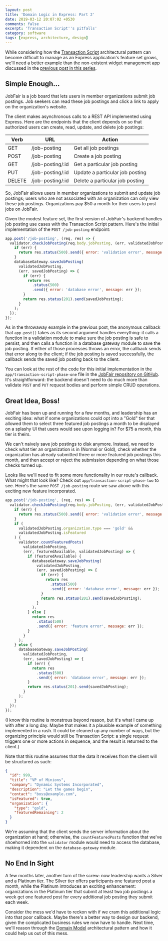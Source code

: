 ```yaml
---
layout: post
title: 'Domain Logic in Express: Part 2'
date: 2019-03-12 20:07:02 +0530
comments: false
excerpt: 'Transaction Script''s pitfalls'
category: software
tags: [express, architecture, design]
---
```


While considering how the [Transaction Script](https://martinfowler.com/eaaCatalog/transactionScript.html)
architectural pattern can become difficult to manage as an Express application's feature set grows,
we'll need a better example than the non-existent widget management app discussed in
the [previous post in this series](https://www.andykuny.com/software/2019/03/04/transaction-script-one.html).

## Simple Enough...

JobFair is a job board that lets users in member organizations submit job postings.
Job seekers can read these job postings and click a link to apply on the organization's website.

The client makes asynchronous calls to a REST API
implemented using Express. Here are the endpoints that the client
depends on so that authorized users can create, read, update, and
delete job postings:

| Verb   | URL              | Action                          |
| ------ | ---------------- | ------------------------------- |
| GET    | /job-posting     | Get all job postings            |
| POST   | /job-posting     | Create a job posting            |
| GET    | /job-posting/:id | Get a particular job posting    |
| PUT    | /job-posting/:id | Update a particular job posting |
| DELETE | /job-posting/:id | Delete a particular job posting |

So, JobFair allows users in member organizations
to submit and update job postings; users who are not associated with
an organization can only view these job postings. Organizations pay
$50 a month for their users to post jobs on JobFair.

Given the modest feature set, the first version of JobFair's backend
handles job posting use cases with the Transaction Script pattern.
Here's the initial implementation of the `POST /job-posting` endpoint:

```javascript
app.post('/job-posting', (req, res) => {
  validator.checkJobPosting(req.body.jobPosting, (err, validatedJobPosting) => {
    if (err) {
      return res.status(500).send({ error: 'validation error', message: err });
    }
    databaseGateway.saveJobPosting(
      validatedJobPosting,
      (err, savedJobPosting) => {
        if (err) {
          return res
            .status(500)
            .send({ error: 'database error', message: err });
        }
        return res.status(201).send(savedJobPosting);
      }
    );
  });
});
```

As in the throwaway example in the previous post, the anonymous callback that
`app.post()` takes as its second argument handles everything: it calls a function in a
validation module to make sure the job posting is safe to persist, and then
calls a function in a database gateway module to save the job posting. If either of those
processes throws an error, the callback sends that error along to the client;
if the job posting is saved successfully, the callback sends the saved
job posting back to the client.

You can look at the rest of the code for this initial implementation in the
`app/transaction-script-phase-one` file in the
[JobFair repository on GitHub](https://github.com/akuny/express-domain-logic).
It's straightforward: the backend doesn't need to do much more than
validate `POST` and `PUT` request bodies and perform simple CRUD operations.

## Great Idea, Boss!

JobFair has been up and running for a few months, and leadership has
an exciting idea: what if some organizations could opt into a "Gold"
tier that allowed them to select three featured job postings a month to be
displayed on a splashy UI that users would see upon logging in? For
$75 a month, this tier is theirs.

We can't naively save job postings to disk anymore. Instead, we need to
check what tier an organization is in (Normal or Gold),
check whether the organization has already submitted three or more
featured job postings this month, and then accept or reject
the submission depending on what those checks turned up.

Looks like we'll need to fit some more functionality in our
route's callback. What might that look like? Check out
`app/transaction-script-phase-two` to see. Here's the same
`POST /job-posting` route we saw above with this exciting new
feature incorporated.

```javascript
app.post('/job-posting', (req, res) => {
  validator.checkJobPosting(req.body.jobPosting, (err, validatedJobPosting) => {
    if (err) {
      return res.status(500).send({ error: 'validation error', message: err });
    }
    if (
      validatedJobPosting.organization.type === 'gold' &&
      validatedJobPosting.isFeatured
    ) {
      validator.countFeaturedPosts(
        validatedJobPosting,
        (err, featuredAvailable, validatedJobPosting) => {
          if (featuredAvailable) {
            databaseGateway.saveJobPosting(
              validatedJobPosting,
              (err, savedJobPosting) => {
                if (err) {
                  return res
                    .status(500)
                    .send({ error: 'database error', message: err });
                }
                return res.status(201).send(savedJobPosting);
              }
            );
          } else {
            return res
              .status(500)
              .send({ error: 'feature error', message: err });
          }
        }
      );
    } else {
      databaseGateway.saveJobPosting(
        validatedJobPosting,
        (err, savedJobPosting) => {
          if (err) {
            return res
              .status(500)
              .send({ error: 'database error', message: err });
          }
          return res.status(201).send(savedJobPosting);
        }
      );
    }
  });
});
```

(I know this routine is monstrous beyond reason, but it's what I came up with
after a long day. Maybe that makes it a plausible example of something
implemented in a rush. It could be cleaned up any number of ways, but the
organizing principle would still be Transaction Script: a single request
triggers one or more actions in sequence, and the result is returned to the client.)

Note that this routine assumes that the data it receives from the client
will be structured as such:

```json
{
  "id": 999,
  "title": "VP of Minions",
  "company": "Dynamic Systems Incorporated",
  "description": "Let the games begin",
  "contact": "boss@example.com",
  "isFeatured": true,
  "organization": {
    "type": "gold",
    "featuredRemaining": 2
  }
}
```

We're assuming that the client sends the server information about the organization
at hand; otherwise, the `countFeaturedPosts` function that we've shoehorned into the
`validator` module would need to access the database, making it dependent on
the `database-gateway` module.

## No End In Sight

A few months later, another turn of the screw: now leadership wants a Silver
and a Platinum tier. The Silver tier offers participants one featured post a
month, while the Platinum introduces an exciting enhancement: organizations
in the Platinum tier that submit at least two job postings a week get one
featured post for every additional job posting they submit each week.

Consider the mess we'd have to reckon with if we cram this additional logic
into that poor callback. Maybe there's a better way to design our backend, given the
complicated business rules we now have to handle. Next time, we'll reason
through the [Domain Model](https://martinfowler.com/eaaCatalog/domainModel.html)
architectural pattern and how it could help us out of this mess.